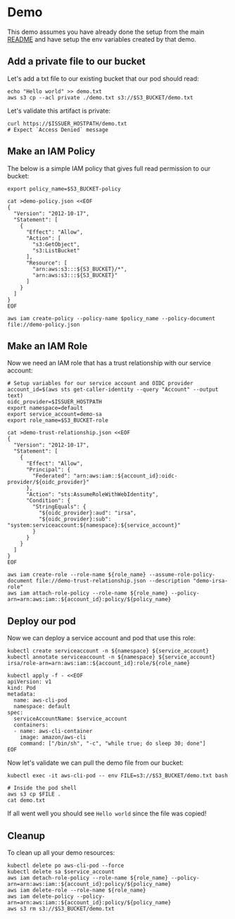 # Demo

This demo assumes you have already done the setup from the main [README](./README.md) and have setup the env variables created by that demo.

## Add a private file to our bucket

Let's add a txt file to our existing bucket that our pod should read:
```console
echo "Hello world" >> demo.txt
aws s3 cp --acl private ./demo.txt s3://$S3_BUCKET/demo.txt
```

Let's validate this artifact is private:
```console
curl https://$ISSUER_HOSTPATH/demo.txt
# Expect `Access Denied` message
```

## Make an IAM Policy

The below is a simple IAM policy that gives full read permission to our bucket:
```console
export policy_name=$S3_BUCKET-policy

cat >demo-policy.json <<EOF
{
  "Version": "2012-10-17",
  "Statement": [
    {
      "Effect": "Allow",
      "Action": [
        "s3:GetObject",
        "s3:ListBucket"
      ],
      "Resource": [
        "arn:aws:s3:::${S3_BUCKET}/*",
        "arn:aws:s3:::${S3_BUCKET}"
      ]
    }
  ]
}
EOF

aws iam create-policy --policy-name $policy_name --policy-document file://demo-policy.json
```

## Make an IAM Role

Now we need an IAM role that has a trust relationship with our service account:
```console
# Setup variables for our service account and OIDC provider
account_id=$(aws sts get-caller-identity --query "Account" --output text)
oidc_provider=$ISSUER_HOSTPATH
export namespace=default
export service_account=demo-sa
export role_name=$S3_BUCKET-role

cat >demo-trust-relationship.json <<EOF
{
  "Version": "2012-10-17",
  "Statement": [
    {
      "Effect": "Allow",
      "Principal": {
        "Federated": "arn:aws:iam::${account_id}:oidc-provider/${oidc_provider}"
      },
      "Action": "sts:AssumeRoleWithWebIdentity",
      "Condition": {
        "StringEquals": {
          "${oidc_provider}:aud": "irsa",
          "${oidc_provider}:sub": "system:serviceaccount:${namespace}:${service_account}"
        }
      }
    }
  ]
}
EOF

aws iam create-role --role-name ${role_name} --assume-role-policy-document file://demo-trust-relationship.json --description "demo-irsa-role"
aws iam attach-role-policy --role-name ${role_name} --policy-arn=arn:aws:iam::${account_id}:policy/${policy_name}
```

## Deploy our pod

Now we can deploy a service account and pod that use this role:
```console
kubectl create serviceaccount -n ${namespace} ${service_account}
kubectl annotate serviceaccount -n ${namespace} ${service_account} irsa/role-arn=arn:aws:iam::${account_id}:role/${role_name}

kubectl apply -f - <<EOF
apiVersion: v1
kind: Pod
metadata:
  name: aws-cli-pod
  namespace: default
spec:
  serviceAccountName: $service_account
  containers:
  - name: aws-cli-container
    image: amazon/aws-cli
    command: ["/bin/sh", "-c", "while true; do sleep 30; done"]
EOF
```

Now let's validate we can pull the demo file from our bucket:
```console
kubectl exec -it aws-cli-pod -- env FILE=s3://$S3_BUCKET/demo.txt bash

# Inside the pod shell
aws s3 cp $FILE .
cat demo.txt
```

If all went well you should see `Hello world` since the file was copied!

## Cleanup

To clean up all your demo resources:

```console
kubectl delete po aws-cli-pod --force
kubectl delete sa $service_account
aws iam detach-role-policy --role-name ${role_name} --policy-arn=arn:aws:iam::${account_id}:policy/${policy_name}
aws iam delete-role --role-name ${role_name}
aws iam delete-policy --policy-arn=arn:aws:iam::${account_id}:policy/${policy_name}
aws s3 rm s3://$S3_BUCKET/demo.txt
```
